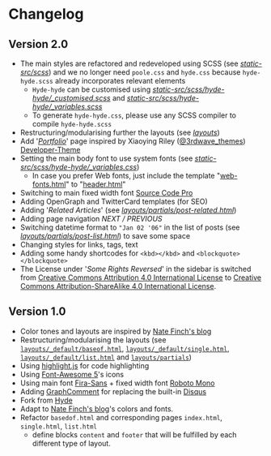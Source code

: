 # Changelog

## Version 2.0

* The main styles are refactored and redeveloped using SCSS (see [_static-src/scss_](https://github.com/htr3n/hyde-hyde/tree/v2.0.0/static-src/scss))
  and we no longer need `poole.css` and `hyde.css` because `hyde-hyde.scss` already incorporates relevant elements
  * `Hyde-hyde` can be customised using [_static-src/scss/hyde-hyde/\_customised.scss_](https://github.com/htr3n/hyde-hyde/tree/v2.0.0/static-src/scss/hyde-hyde/_customised.scss) and [_static-src/scss/hyde-hyde/\_variables.scss_](https://github.com/htr3n/hyde-hyde/tree/v2.0.0/static-src/scss/hyde-hyde/_variables.scss) 
  * To generate `hyde-hyde.css`, please use any SCSS compiler to compile `hyde-hyde.scss`
* Restructuring/modularising further the layouts (see [_layouts_](https://github.com/htr3n/hyde-hyde/tree/v2.0.0/layouts))
* Add '[_Portfolio_](https://github.com/htr3n/hyde-hyde/tree/v2.0.0/layouts/portfolio)' page inspired by Xiaoying Riley ([@3rdwave_themes](https://twitter.com/3rdwave_themes)) [Developer-Theme](https://github.com/xriley/developer-theme)
* Setting the main body font to use system fonts (see [_static-src/scss/hyde-hyde/\_variables.css_](https://github.com/htr3n/hyde-hyde/tree/v1.0.0/static-src/scss/hyde-hyde/_variables.css))
	* In case you prefer Web fonts, just include the template "[web-fonts.html](https://github.com/htr3n/hyde-hyde/tree/v2.0.0/layouts/partials/header/web-fonts.html)" to "[header.html](https://github.com/htr3n/hyde-hyde/tree/v2.0.0/layouts/partials/header.html)"
* Switching to main fixed width font [Source Code Pro](https://fonts.google.com/specimen/Source+Code+Pro)
* Adding OpenGraph and TwitterCard templates (for SEO)
* Adding '_Related Articles_' (see [_layouts/partials/post-related.html_](https://github.com/htr3n/hyde-hyde/tree/v2.0.0/layouts/partials/post-related.html))
* Adding page navigation _NEXT / PREVIOUS_
* Switching datetime format to `"Jan 02 '06"` in the list of posts (see [_layouts/partials/post-list.html_](https://github.com/htr3n/hyde-hyde/tree/v2.0.0/layouts/partials/post-list.html)) to save some space
* Changing styles for links, tags, text
* Adding some handy shortcodes for `<kbd></kbd>` and `<blockquote></blockquote>`
* The License under '_Some Rights Reversed_' in the sidebar is switched from [Creative Commons Attribution 4.0 International License](http://creativecommons.org/licenses/by/4.0/) to [Creative Commons Attribution-ShareAlike 4.0 International License](http://creativecommons.org/licenses/by-sa/4.0/).

## Version 1.0

* Color tones and layouts are inspired by [Nate Finch's blog](https://npf.io)
* Restructuring/modularising the layouts (see [`layouts/_default/baseof.html`](https://github.com/htr3n/hyde-hyde/tree/v1.0.0/layouts/_default/baseof.html), [`layouts/_default/single.html`](https://github.com/htr3n/hyde-hyde/tree/v1.0.0/layouts/_default/single.html), [`layouts/_default/list.html`](https://github.com/htr3n/hyde-hyde/tree/v1.0.0/layouts/_default/list.html) and [`layouts/partials`](https://github.com/htr3n/hyde-hyde/tree/v1.0.0/layouts/partials/))
* Using [highlight.js](https://highlightjs.org) for code highlighting
* Using [Font-Awesome 5](https://fontawesome.com)'s icons
* Using main font [Fira-Sans](https://fonts.google.com/specimen/Fira+Sans) + fixed width font [Roboto Mono](https://fonts.google.com/specimen/Roboto+Mono)
* Adding [GraphComment](https://graphcomment.com) for replacing the built-in [Disqus](https://disqus.com)
* Fork from [Hyde](https://github.com/spf13/hyde) 
* Adapt to [Nate Finch's blog](https://npf.io)'s colors and fonts.
* Refactor `basedof.html` and corresponding pages `index.html`, `single.html`, `list.html`
    - define blocks `content` and `footer` that will be fulfilled by each different type of layout.
